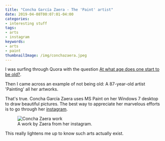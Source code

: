 ```yaml
---
title: "Concha García Zaera - The 'Paint' artist"
date: 2019-04-08T00:07:01-04:00
categories:
- interesting stuff
tags:
- arts
- instagram
keywords:
- arts
- paint
thumbnailImage: /img/conchazaera.jpeg
---
```

<!--<progress value="0" id="progressBar">
  <div class="progress-container">
    <span class="progress-bar"></span>
  </div>
</progress>
-->

I was surfing through Quora with the question [At what age does one start to be old?](https://qr.ae/TW1LO0).  

Then I came across an example of not being old: A 87-year-old artist 'Painting' all her artworks.
<!--more-->

That's true. Concha García Zaera uses MS Paint on her Windows 7 desktop to draw beautiful pictures. The best way to appreciate her marvelous efforts is to go through her [instagram](https://www.instagram.com/conchagzaera/).  

<figure>
    <img src="/img/conchazaerawork.png" alt="Concha Zaera work"/>
    <figcaption>A work by Zaera from her instagram.</figcaption>
</figure>


This really lightens me up to know such arts actually exist.

